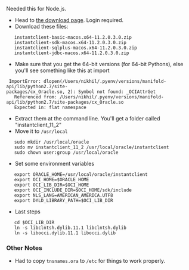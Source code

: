 Needed this for Node.js.

-   Head to [the download
    page](http://www.oracle.com/technetwork/topics/intel-macsoft-096467.html).
    Login required.
-   Download these files:

`   instantclient-basic-macos.x64-11.2.0.3.0.zip`  
`   instantclient-sdk-macos.x64-11.2.0.3.0.zip`  
`   instantclient-sqlplus-macos.x64-11.2.0.3.0.zip`  
`   instantclient-jdbc-macos.x64-11.2.0.3.0.zip`

-   Make sure that you get the 64-bit versions (for 64-bit Pythons),
    else you'll see something like this at import

` ImportError: dlopen(/Users/nikhil/.pyenv/versions/manifold-api/lib/python2.7/site-packages/cx_Oracle.so, 2): Symbol not found: _OCIAttrGet`  
`   Referenced from: /Users/nikhil/.pyenv/versions/manifold-api/lib/python2.7/site-packages/cx_Oracle.so`  
`   Expected in: flat namespace`

-   Extract them at the command line. You'll get a folder called
    "instantclient\_11\_2"
-   Move it to `/usr/local`

`   sudo mkdir /usr/local/oracle`  
`   sudo mv instantclient_11_2 /usr/local/oracle/instantclient`  
`   sudo chown user:group /usr/local/oracle`

-   Set some environment variables

`   export ORACLE_HOME=/usr/local/oracle/instantclient`  
`   export OCI_HOME=$ORACLE_HOME`  
`   export OCI_LIB_DIR=$OCI_HOME`  
`   export OCI_INCLUDE_DIR=$OCI_HOME/sdk/include`  
`   export NLS_LANG=AMERICAN_AMERICA.UTF8`  
`   export DYLD_LIBRARY_PATH=$OCI_LIB_DIR`

-   Last steps

`   cd $OCI_LIB_DIR`  
`   ln -s libclntsh.dylib.11.1 libclntsh.dylib`  
`   ln -s libocci.dylib.11.1 libocci.dylib`

### Other Notes

-   Had to copy `tnsnames.ora` to `/etc` for things to work properly.



